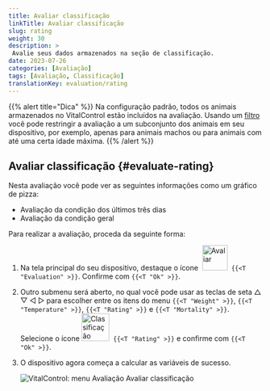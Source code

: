 ```yaml
---
title: Avaliar classificação
linkTitle: Avaliar classificação
slug: rating
weight: 30
description: >
 Avalie seus dados armazenados na seção de classificação.
date: 2023-07-26
categories: [Avaliação]
tags: [Avaliação, Classificação]
translationKey: evaluation/rating
---
```

{{% alert title="Dica" %}}
Na configuração padrão, todos os animais armazenados no VitalControl estão incluídos na avaliação. Usando um [filtro](../../filter/) você pode restringir a avaliação a um subconjunto dos animais em seu dispositivo, por exemplo, apenas para animais machos ou para animais com até uma certa idade máxima.
{{% /alert %}}

## Avaliar classificação {#evaluate-rating}

Nesta avaliação você pode ver as seguintes informações como um gráfico de pizza:
- Avaliação da condição dos últimos três dias
- Avaliação da condição geral

Para realizar a avaliação, proceda da seguinte forma:

1. Na tela principal do seu dispositivo, destaque o ícone &nbsp;<img src="/icons/main/evaluation.svg" width="50" align="bottom" alt="Avaliar" />&nbsp; `{{<T "Evaluation" >}}`. Confirme com `{{<T "Ok" >}}`.

2. Outro submenu será aberto, no qual você pode usar as teclas de seta △ ▽ ◁ ▷ para escolher entre os itens do menu `{{<T "Weight" >}}`, `{{<T "Temperature" >}}`, `{{<T "Rating" >}}` e `{{<T "Mortality" >}}`. Selecione o ícone <img src="/icons/evaluation/rating.svg" width="55" align="bottom" alt="Classificação" />&nbsp; `{{<T "Rating" >}}` e confirme com `{{<T "Ok" >}}`.

3. O dispositivo agora começa a calcular as variáveis de sucesso.

   ![VitalControl: menu Avaliação Avaliar classificação](../images/rating.png "Avaliar classificação")

